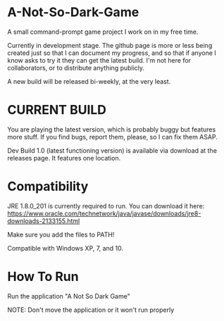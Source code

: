 # A-Not-So-Dark-Game
A small command-prompt game project I work on in my free time.

Currently in development stage.  The github page is more or less being created just so that I can document my progress, and so that if anyone I know asks to try it they can get the latest build.  I'm not here for collaborators, or to distribute anything publicly.

A new build will be released bi-weekly, at the very least.

# CURRENT BUILD
You are playing the latest version, which is probably buggy but features more stuff.  If you find bugs, report them, please, so I can fix them ASAP.

Dev Build 1.0 (latest functioning version) is available via download at the releases page.  It features one location.

# Compatibility
JRE 1.8.0_201 is currently required to run.  You can download it here: https://www.oracle.com/technetwork/java/javase/downloads/jre8-downloads-2133155.html

Make sure you add the files to PATH!

Compatible with Windows XP, 7, and 10.

# How To Run
Run the application "A Not So Dark Game"

NOTE: Don't move the application or it won't run properly



